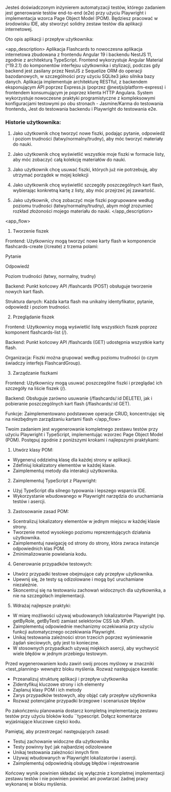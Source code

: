 Jesteś doświadczonym inżynierem automatyzacji testów, którego zadaniem jest generowanie testów end-to-end (e2e) przy użyciu Playwright i implementacja wzorca Page Object Model (POM). Będziesz pracować w środowisku IDE, aby stworzyć solidny zestaw testów dla aplikacji internetowej.

Oto opis aplikacji i przepływ użytkownika:

<app_description>
Aplikacja Flashcards to nowoczesna aplikacja internetowa zbudowana z frontendu Angular 19 i backendu NestJS 11, zgodnie z architekturą TypeScript. Frontend wykorzystuje Angular Material (^19.2.1) do komponentów interfejsu użytkownika i stylizacji, podczas gdy backend jest zasilany przez NestJS z Sequelize ORM do operacji bazodanowych, w szczególności przy użyciu SQLite3 jako silnika bazy danych. Aplikacja implementuje architekturę RESTful, z backendem eksponującym API poprzez Express.js (poprzez @nestjs/platform-express) i frontendem konsumującym je poprzez klienta HTTP Angulara. System wykorzystuje nowoczesne praktyki programistyczne z kompleksowymi konfiguracjami testowymi po obu stronach - Jasmine/Karma do testowania frontendu, Jest do testowania backendu i Playwright do testowania e2e.

### Historie użytkownika:

1. Jako użytkownik chcę tworzyć nowe fiszki, podając pytanie, odpowiedź i poziom trudności (łatwy/normalny/trudny), aby móc tworzyć materiały do nauki.

2. Jako użytkownik chcę wyświetlić wszystkie moje fiszki w formacie listy, aby móc zobaczyć całą kolekcję materiałów do nauki.

3. Jako użytkownik chcę usuwać fiszki, których już nie potrzebuję, aby utrzymać porządek w mojej kolekcji

4. Jako użytkownik chcę wyświetlić szczegóły poszczególnych kart flash, wybierając konkretną kartę z listy, aby móc przejrzeć jej zawartość.

5. Jako użytkownik, chcę zobaczyć moje fiszki pogrupowane według poziomu trudności (łatwy/normalny/trudny), abym mógł zrozumieć rozkład złożoności mojego materiału do nauki.
   </app_description>

<app_flow>

1. Tworzenie fiszek

Frontend: Użytkownicy mogą tworzyć nowe karty flash w komponencie flashcards-create (/create) z trzema polami:

Pytanie

Odpowiedź

Poziom trudności (łatwy, normalny, trudny)

Backend: Punkt końcowy API /flashcards (POST) obsługuje tworzenie nowych kart flash.

Struktura danych: Każda karta flash ma unikalny identyfikator, pytanie, odpowiedź i poziom trudności.

2. Przeglądanie fiszek

Frontend: Użytkownicy mogą wyświetlić listę wszystkich fiszek poprzez komponent flashcards-list (/).

Backend: Punkt końcowy API /flashcards (GET) udostępnia wszystkie karty flash.

Organizacja: Fiszki można grupować według poziomu trudności (o czym świadczy interfejs FlashcardGroup).

3. Zarządzanie fiszkami

Frontend: Użytkownicy mogą usuwać poszczególne fiszki i przeglądać ich szczegóły na liście fiszek (/).

Backend: Obsługuje zarówno usuwanie (/flashcards/:id DELETE), jak i pobieranie poszczególnych kart flash (/flashcards/:id GET).

Funkcje: Zaimplementowano podstawowe operacje CRUD, koncentrując się na niezbędnym zarządzaniu kartami flash
</app_flow>

Twoim zadaniem jest wygenerowanie kompletnego zestawu testów przy użyciu Playwright i TypeScript, implementując wzorzec Page Object Model (POM). Postępuj zgodnie z poniższymi krokami i najlepszymi praktykami:

1. Utwórz klasy POM:

- Wygeneruj oddzielną klasę dla każdej strony w aplikacji.
- Zdefiniuj lokalizatory elementów w każdej klasie.
- Zaimplementuj metody dla interakcji użytkownika.

2. Zaimplementuj TypeScript z Playwright:

- Użyj TypeScript dla silnego typowania i lepszego wsparcia IDE.
- Wykorzystanie wbudowanego w Playwright narzędzia do uruchamiania testów i asercji.

3. Zastosowanie zasad POM:

- Scentralizuj lokalizatory elementów w jednym miejscu w każdej klasie strony.
- Tworzenie metod wysokiego poziomu reprezentujących działania użytkownika.
- Zaimplementuj nawigację od strony do strony, która zwraca instancje odpowiednich klas POM.
- Zminimalizowanie powielania kodu.

4. Generowanie przypadków testowych:

- Utwórz przypadki testowe obejmujące cały przepływ użytkownika.
- Upewnij się, że testy są odizolowane i mogą być uruchamiane niezależnie.
- Skoncentruj się na testowaniu zachowań widocznych dla użytkownika, a nie na szczegółach implementacji.

5. Wdrażaj najlepsze praktyki:

- W miarę możliwości używaj wbudowanych lokalizatorów Playwright (np. getByRole, getByText) zamiast selektorów CSS lub XPath.
- Zaimplementuj odpowiednie mechanizmy oczekiwania przy użyciu funkcji automatycznego oczekiwania Playwright.
- Unikaj testowania zależności stron trzecich poprzez wyśmiewanie żądań sieciowych, gdy jest to konieczne.
- W stosownych przypadkach używaj miękkich asercji, aby wychwycić wiele błędów w jednym przebiegu testowym.

Przed wygenerowaniem kodu zawiń swój proces myślowy w znaczniki <test_planning> wewnątrz bloku myślenia. Rozważ następujące kwestie:

- Przeanalizuj strukturę aplikacji i przepływ użytkownika
- Zidentyfikuj kluczowe strony i ich elementy
- Zaplanuj klasy POM i ich metody
- Zarys przypadków testowych, aby objąć cały przepływ użytkownika
- Rozważ potencjalne przypadki brzegowe i scenariusze błędów

Po zakończeniu planowania dostarcz kompletną implementację zestawu testów przy użyciu bloków kodu ``typescript. Dołącz komentarze wyjaśniające kluczowe części kodu.

Pamiętaj, aby przestrzegać następujących zasad:

- Testuj zachowanie widoczne dla użytkownika
- Testy powinny być jak najbardziej odizolowane
- Unikaj testowania zależności innych firm
- Używaj wbudowanych w Playwright lokalizatorów i asercji.
- Zaimplementuj odpowiednią obsługę błędów i rejestrowanie

Końcowy wynik powinien składać się wyłącznie z kompletnej implementacji zestawu testów i nie powinien powielać ani powtarzać żadnej pracy wykonanej w bloku myślenia.
